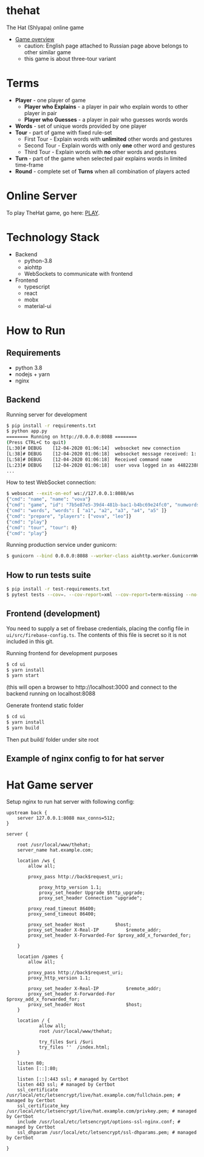 # thehat
The Hat (Shlyapa) online game
* [Game overview](https://ru.wikipedia.org/wiki/Шляпа_(игра))
  - caution: English page attached to Russian page above belongs to other similar game
  - this game is about three-tour variant
# Terms 
- **Player** - one player of game 
    - **Player who Explains** - a player in pair who explain words to other player in pair
    - **Player who Guesses** - a player in pair who guesses words words
- **Words** - set of unique words provided by one player 
- **Tour** - part of game with fixed rule-set
    - First Tour - Explain words with **unlimited** other words and gestures
    - Second Tour - Explain words with only **one** other word and gestures
    - Third Tour - Explain words with **no** other words and gestures
- **Turn** - part of the game when selected pair explains words in limited time-frame
- **Round** - complete set of **Turns** when all combination of players acted

# Online Server
To play TheHat game, go here: [PLAY](https://hat.fbsd.ru).

# Technology Stack 
* Backend
  * python-3.8
  * aiohttp
  * WebSockets to communicate with frontend 
* Frontend 
  * typescript
  * react
  * mobx
  * material-ui

# How to Run

## Requirements
  * python 3.8
  * nodejs + yarn
  * nginx

## Backend 

Running server for development 
```bash
$ pip install -r requirements.txt
$ python app.py
======== Running on http://0.0.0.0:8088 ========
(Press CTRL+C to quit)
[L:30]# DEBUG    [12-04-2020 01:06:14]  websocket new connection
[L:38]# DEBUG    [12-04-2020 01:06:18]  websocket message received: 1: {"cmd": "name", "name": "vova"}
[L:58]# DEBUG    [12-04-2020 01:06:18]  Received command name
[L:23]# DEBUG    [12-04-2020 01:06:18]  user vova logged in as 4482238864
...
```

How to test WebSocket connection:
```bash
$ websocat --exit-on-eof ws://127.0.0.1:8088/ws
{"cmd": "name", "name": "vova"}
{"cmd": "game", "id": "7b5e87e5-39d4-481b-bac1-b4bc69e24fc0", "numwords": 6}
{"cmd": "words", "words": [ "a1", "a2", "a3", "a4", "a5" ]}
{"cmd": "prepare", "players": ["vova", "leo"]}
{"cmd": "play"}
{"cmd": "tour", "tour": 0}
{"cmd": "play"}
```

Running production service under gunicorn:
```bash
$ gunicorn --bind 0.0.0.0:8088 --worker-class aiohttp.worker.GunicornWebWorker --workers 1 --threads 8 app:app
```

## How to run tests suite
```bash
$ pip install -r test-requirements.txt
$ pytest tests --cov=. --cov-report=xml --cov-report=term-missing --no-cov-on-fail
```

## Frontend (development)

You need to supply a set of firebase credentials, placing the config file in `ui/src/firebase-config.ts`. The contents of this file is secret so it is not included in this git.

Running frontend for development purposes
```bash
$ cd ui
$ yarn install
$ yarn start
```
(this will open a browser to http://localhost:3000 and connect to the backend running on localhost:8088 

Generate frontend static folder
```bash
$ cd ui
$ yarn install
$ yarn build
```
Then put build/ folder under site root

## Example of nginx config to for hat server
# Hat Game server
Setup nginx to run hat server with following config:

```
upstream back {
	server 127.0.0.1:8088 max_conns=512;
}

server {

	root /usr/local/www/thehat;
	server_name hat.example.com;

	location /ws {
		allow all;

		proxy_pass http://back$request_uri;

      		proxy_http_version 1.1;
      		proxy_set_header Upgrade $http_upgrade;
      		proxy_set_header Connection "upgrade";

		proxy_read_timeout 86400;
		proxy_send_timeout 86400;

		proxy_set_header Host		    $host;
		proxy_set_header X-Real-IP          $remote_addr;
		proxy_set_header X-Forwarded-For $proxy_add_x_forwarded_for;

	}

	location /games {
		allow all;

		proxy_pass http://back$request_uri;
		proxy_http_version 1.1;

		proxy_set_header X-Real-IP          $remote_addr;
		proxy_set_header X-Forwarded-For    $proxy_add_x_forwarded_for;
		proxy_set_header Host               $host;
	}

    location / {
            allow all;
            root /usr/local/www/thehat;

            try_files $uri /$uri
            try_files ''  /index.html;
    }

    listen 80;
    listen [::]:80;

    listen [::]:443 ssl; # managed by Certbot
    listen 443 ssl; # managed by Certbot
    ssl_certificate /usr/local/etc/letsencrypt/live/hat.example.com/fullchain.pem; # managed by Certbot
    ssl_certificate_key /usr/local/etc/letsencrypt/live/hat.example.com/privkey.pem; # managed by Certbot
    include /usr/local/etc/letsencrypt/options-ssl-nginx.conf; # managed by Certbot
    ssl_dhparam /usr/local/etc/letsencrypt/ssl-dhparams.pem; # managed by Certbot

}
```